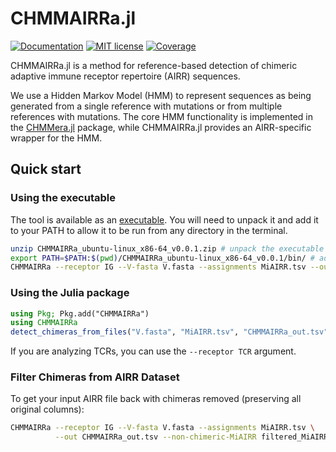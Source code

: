 # CHMMAIRRa.jl

[![Documentation](https://img.shields.io/badge/docs-latest-blue.svg)](https://murrellgroup.github.io/CHMMAIRRa.jl/)
[![MIT license](https://img.shields.io/badge/license-MIT-green.svg)](https://opensource.org/license/MIT)
[![Coverage](https://codecov.io/gh/MurrellGroup/CHMMAIRRa.jl/branch/main/graph/badge.svg)](https://codecov.io/gh/MurrellGroup/CHMMAIRRa.jl)


CHMMAIRRa.jl is a method for reference-based detection of chimeric adaptive immune receptor repertoire (AIRR) sequences.

We use a Hidden Markov Model (HMM) to represent sequences as being generated from a single reference with mutations or from multiple references with mutations. The core HMM functionality is implemented in the [CHMMera.jl](https://github.com/MurrellGroup/CHMMera.jl) package, while CHMMAIRRa.jl provides an AIRR-specific wrapper for the HMM.

## Quick start

### Using the executable

The tool is available as an [executable](https://github.com/MurrellGroup/CHMMAIRRa.jl/releases). You will need to unpack it and add it to your PATH to allow it to be run from any directory in the terminal.
```bash
unzip CHMMAIRRa_ubuntu-linux_x86-64_v0.0.1.zip # unpack the executable
export PATH=$PATH:$(pwd)/CHMMAIRRa_ubuntu-linux_x86-64_v0.0.1/bin/ # add the executable to your PATH. Place this line in your ~/.bashrc or ~/.zshrc file to make it permanent.
CHMMAIRRa --receptor IG --V-fasta V.fasta --assignments MiAIRR.tsv --out CHMMAIRRa_out.tsv
```

### Using the Julia package

```julia
using Pkg; Pkg.add("CHMMAIRRa")
using CHMMAIRRa
detect_chimeras_from_files("V.fasta", "MiAIRR.tsv", "CHMMAIRRa_out.tsv", receptor = "IG")
```

If you are analyzing TCRs, you can use the ```--receptor TCR``` argument.

### Filter Chimeras from AIRR Dataset
To get your input AIRR file back with chimeras removed (preserving all original columns):
```bash
CHMMAIRRa --receptor IG --V-fasta V.fasta --assignments MiAIRR.tsv \
          --out CHMMAIRRa_out.tsv --non-chimeric-MiAIRR filtered_MiAIRR.tsv
```

